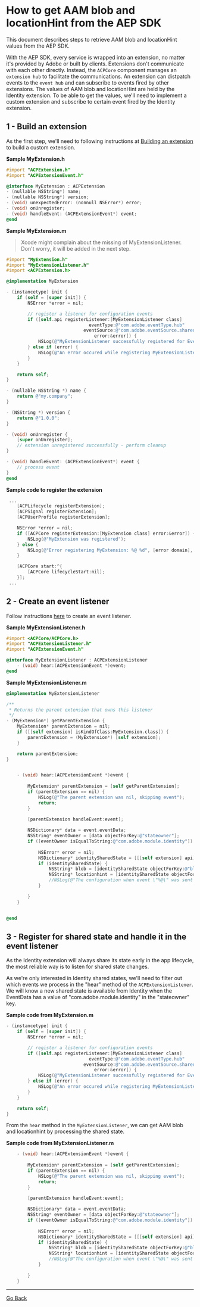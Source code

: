 # How to get AAM blob and locationHint from the AEP SDK

This document describes steps to retrieve AAM blob and locationHint values from the AEP SDK. 

With the AEP SDK, every service is wrapped into an extension, no matter it's provided by Adobe or built by clients. Extensions don't communicate with each other directly. Instead, the `ACPCore` component manages an `extension hub` to facilitate the communications. An extension can distpatch events to the `event hub` and can subscribe to events fired by other extensions. The values of AAM blob and locationHint are held by the Identity extension. To be able to get the values, we'll need to implement a custom extension and subscribe to certain event fired by the Identity extension. 

## 1 - Build an extension  

As the first step, we'll need to following instructions at [Building an extension](https://aep-sdks.gitbook.io/docs/resources/building-mobile-extensions/building-an-extension) to build a custom extension.

**Sample MyExtension.h**
```objectivec
#import "ACPExtension.h"
#import "ACPExtensionEvent.h"

@interface MyExtension : ACPExtension
- (nullable NSString*) name;
- (nullable NSString*) version;
- (void) unexpectedError: (nonnull NSError*) error;
- (void) onUnregister;
- (void) handleEvent: (ACPExtensionEvent*) event;
@end
```

**Sample MyExtension.m**
> Xcode might complain about the missing of MyExtensionListener. Don't worry, it will be added in the next step.

```objectivec
#import "MyExtension.h"
#import "MyExtensionListener.h"
#import <ACPExtension.h>

@implementation MyExtension

- (instancetype) init {
    if (self = [super init]) {
        NSError *error = nil;

        // register a listener for configuration events
        if ([self.api registerListener:[MyExtensionListener class]
                               eventType:@"com.adobe.eventType.hub"
                             eventSource:@"com.adobe.eventSource.sharedState"
                                 error:&error]) {
            NSLog(@"MyExtensionListener successfully registered for Event Hub Shared State events");
        } else if (error) {
            NSLog(@"An error occured while registering MyExtensionListener, error code: %ld", [error code]);
        }
    }

    return self;
}

- (nullable NSString *) name {
    return @"my.company";
}

- (NSString *) version {
    return @"1.0.0";
}

- (void) onUnregister {
    [super onUnregister];
    // extension unregistered successfully - perform cleanup
}

- (void) handleEvent: (ACPExtensionEvent*) event {
    // process event
}
@end

```

**Sample code to register the extension**

```objectivec
 ...
    [ACPLifecycle registerExtension];
    [ACPSignal registerExtension];
    [ACPUserProfile registerExtension];

    NSError *error = nil;
    if ([ACPCore registerExtension:[MyExtension class] error:&error]) {
        NSLog(@"MyExtension was registered");
    } else {
        NSLog(@"Error registering MyExtension: %@ %d", [error domain], (int)[error code]);
    }

    [ACPCore start:^{
        [ACPCore lifecycleStart:nil];
    }];
 ...
```

## 2 - Create an event listener

Follow instructions [here](https://aep-sdks.gitbook.io/docs/resources/building-mobile-extensions/event-listeners#creating-your-event-listener) to create an event listener. 

**Sample MyExtensionListener.h**

```objectivec
#import <ACPCore/ACPCore.h>
#import "ACPExtensionListener.h"
#import "ACPExtensionEvent.h"

@interface MyExtensionListener : ACPExtensionListener
    - (void) hear:(ACPExtensionEvent *)event;
@end
```

**Sample MyExtensionListener.m**

```objectivec
@implementation MyExtensionListener

/**
 * Returns the parent extension that owns this listener
 */
- (MyExtension*) getParentExtension {
    MyExtension* parentExtension = nil;
    if ([[self extension] isKindOfClass:MyExtension.class]) {
        parentExtension = (MyExtension*) [self extension];
    }

    return parentExtension;
}


    - (void) hear:(ACPExtensionEvent *)event {
        
        MyExtension* parentExtension = [self getParentExtension];
        if (parentExtension == nil) {
            NSLog(@"The parent extension was nil, skipping event");
            return;
        }

        [parentExtension handleEvent:event];
        
        NSDictionary* data = event.eventData;
        NSString* eventOwner = [data objectForKey:@"stateowner"];
        if ([eventOwner isEqualToString:@"com.adobe.module.identity"]) {
            
            NSError* error = nil;
            NSDictionary* identitySharedState = [[[self extension] api] getSharedEventState:@"com.adobe.module.identity" event:event error:&error];
            if (identitySharedState) {
                NSString* blob = [identitySharedState objectForKey:@"blob"];
                NSString* locationhint = [identitySharedState objectForKey:@"locationhint"];
                //NSLog(@"The configuration when event \"%@\" was sent was:\n%@", event.eventName, identitySharedState);
            }
            
        }
    }


@end
```

## 3 - Register for shared state and handle it in the event listener

As the Identity extension will always share its state early in the app lifecycle, the most reliable way is to listen for shared state changes.

As we're only interested in Identity shared states, we'll need to filter out which events we process in the "hear" method of the `ACPExtensionListener`.  We will know a new shared state is available from Identity when the EventData has a value of "com.adobe.module.identity" in the "stateowner" key.

**Sample code from MyExtension.m**

```objectivec
- (instancetype) init {
    if (self = [super init]) {
        NSError *error = nil;

        // register a listener for configuration events
        if ([self.api registerListener:[MyExtensionListener class]
                               eventType:@"com.adobe.eventType.hub"
                             eventSource:@"com.adobe.eventSource.sharedState"
                                 error:&error]) {
            NSLog(@"MyExtensionListener successfully registered for Event Hub Shared State events");
        } else if (error) {
            NSLog(@"An error occured while registering MyExtensionListener, error code: %ld", [error code]);
        }
    }

    return self;
}
```

From the `hear` method in the `MyExtensionListener`, we can get AAM blob and locationhint by processing the shared state.

**Sample code from MyExtensionListener.m**

```objectivec
    - (void) hear:(ACPExtensionEvent *)event {
        
        MyExtension* parentExtension = [self getParentExtension];
        if (parentExtension == nil) {
            NSLog(@"The parent extension was nil, skipping event");
            return;
        }

        [parentExtension handleEvent:event];
        
        NSDictionary* data = event.eventData;
        NSString* eventOwner = [data objectForKey:@"stateowner"];
        if ([eventOwner isEqualToString:@"com.adobe.module.identity"]) {
            
            NSError* error = nil;
            NSDictionary* identitySharedState = [[[self extension] api] getSharedEventState:@"com.adobe.module.identity" event:event error:&error];
            if (identitySharedState) {
                NSString* blob = [identitySharedState objectForKey:@"blob"];
                NSString* locationhint = [identitySharedState objectForKey:@"locationhint"];
                //NSLog(@"The configuration when event \"%@\" was sent was:\n%@", event.eventName, identitySharedState);
            }
            
        }
    }
```

---

[Go Back](../README.md)